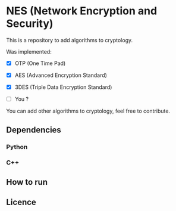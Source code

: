# NES (Network Encryption and Security)

This is a repository to add algorithms to cryptology.

Was implemented:

- [x] OTP (One Time Pad)
- [x] AES (Advanced Encryption Standard)
- [x] 3DES (Triple Data Encryption Standard)
- [ ] You ?


You can add other algorithms to cryptology, feel free to contribute.


## Dependencies

### Python

### C++

## How to run
## Licence  